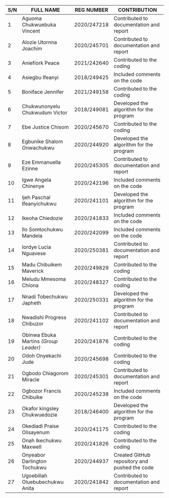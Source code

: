 | S/N | FULL NAME                            | REG NUMBER | CONTRIBUTION                                                                 |
| --- | ------------------------------------ | ---------- | --------------------------------------------------------------------------- |
| 1   | Aguoma Chukwuebuka Vincent           | 2020/247218 | Contributed to documentation and report                                     |
| 2   | Alozie Utornna Joachim               | 2020/245701 | Contributed to documentation and report                                     |
| 3   | Aniefiork Peace                      | 2021/242640 | Contributed to the coding                                                   |
| 4   | Asiegbu Ifeanyi                      | 2018/249425 | Included comments on the code                                               |
| 5   | Boniface Jennifer                    | 2021/249158 | Contributed to the coding                                                   |
| 6   | Chukwunonyelu Chukwudum Victor       | 2018/249081 | Developed the algorithm for the program                                     |
| 7   | Ebe Justice Chisom                   | 2020/245670 | Contributed to the coding                                                   |
| 8   | Egbunike Shalom Onwachukwu           | 2020/244920 | Developed the algorithm for the program                                     |
| 9   | Eze Emmanuella Ezinne                | 2020/245305 | Contributed to documentation and report                                     |
| 10  | Igwe Angela Chinenye                 | 2020/242196 | Included comments on the code                                               |
| 11  | Ijeh Paschal Ifeanyichukwu           | 2020/241101 | Developed the algorithm for the program                                     |
| 12  | Ikeoha Chiedozie                     | 2020/241833 | Included comments on the code                                               |
| 13  | Ilo Somtochukwu Mandela              | 2020/242099 | Included comments on the code                                               |
| 14  | Iordye Lucia Nguavese                | 2020/250381 | Contributed to documentation and report                                     |
| 15  | Madu Chibuikem Maverick              | 2020/249829 | Contributed to the coding                                                   |
| 16  | Meludu Mmesoma Chiona                | 2020/248327 | Contributed to the coding                                                   |
| 17  | Nnadi Tobechukwu Japheth             | 2020/250331 | Developed the algorithm for the program                                     |
| 18  | Nwadishi Progress Chibuzor           | 2020/241102 | Contributed to documentation and report                                     |
| 19  | Obinwa Ebuka Martins _(Group Leader)_ | 2020/241876 | Contributed to the coding                                                   |
| 20  | Odoh Onyekachi Jude                  | 2020/245698 | Contributed to the coding                                                   |
| 21  | Ogbodo Chiagorom Miracle             | 2020/245301 | Contributed to documentation and report                                     |
| 22  | Ogbozor Francis Chibuike             | 2020/245238 | Included comments on the code                                               |
| 23  | Okafor kingsley Chukwuedozie         | 2018/246400 | Developed the algorithm for the program                                     |
| 24  | Okediadi Praise Olisayenum        | 2020/241175   | Contributed to the coding                    |
| 25 | Onah Ikechukwu Maxwell            | 2020/241826   | Contributed to the coding                    |
| 26 | Onyeabor Darlington Tochukwu      | 2020/244937   | Created GitHub repository and pushed the code |
| 27 | Ugoebillah Oluebubechukwu Anita   | 2020/241842   | Contributed to documentation and report      |